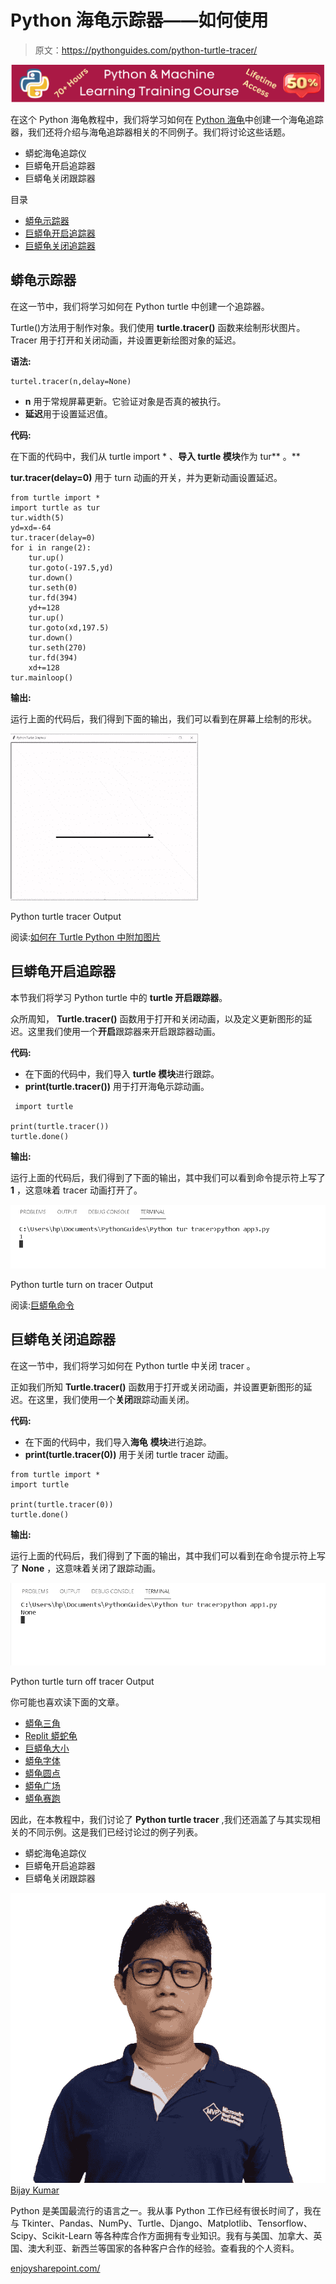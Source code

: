 # Python 海龟示踪器——如何使用

> 原文：<https://pythonguides.com/python-turtle-tracer/>

[![Python & Machine Learning training courses](img/49ec9c6da89a04c9f45bab643f8c765c.png)](https://sharepointsky.teachable.com/p/python-and-machine-learning-training-course)

在这个 Python 海龟教程中，我们将学习如何在 [Python 海龟](https://pythonguides.com/turtle-programming-in-python/)中创建一个海龟追踪器，我们还将介绍与海龟追踪器相关的不同例子。我们将讨论这些话题。

*   蟒蛇海龟追踪仪
*   巨蟒龟开启追踪器
*   巨蟒龟关闭跟踪器

目录

[](#)

*   [蟒龟示踪器](#Python_turtle_tracer "Python turtle tracer")
*   [巨蟒龟开启追踪器](#Python_turtle_turn_On_tracer "Python turtle turn On tracer")
*   [巨蟒龟关闭追踪器](#Python_turtle_turn_Off_tracer "Python turtle turn Off tracer")

## 蟒龟示踪器

在这一节中，我们将学习如何在 Python turtle 中创建一个追踪器。

Turtle()方法用于制作对象。我们使用 **turtle.tracer()** 函数来绘制形状图片。Tracer 用于打开和关闭动画，并设置更新绘图对象的延迟。

**语法:**

```
turtel.tracer(n,delay=None)
```

*   **n** 用于常规屏幕更新。它验证对象是否真的被执行。
*   **延迟**用于设置延迟值。

**代码:**

在下面的代码中，我们从 turtle import * 、**导入 turtle 模块**作为 tur** 。**

**tur.tracer(delay=0)** 用于 turn 动画的开关，并为更新动画设置延迟。

```
from turtle import *
import turtle as tur
tur.width(5)
yd=xd=-64
tur.tracer(delay=0) 
for i in range(2):
    tur.up()
    tur.goto(-197.5,yd)
    tur.down()
    tur.seth(0)
    tur.fd(394)
    yd+=128
    tur.up()
    tur.goto(xd,197.5)
    tur.down()
    tur.seth(270)
    tur.fd(394)
    xd+=128
tur.mainloop()
```

**输出:**

运行上面的代码后，我们得到下面的输出，我们可以看到在屏幕上绘制的形状。

![Python turtle tracer](img/9a1476de91327e52773fbc739abcdd7d.png "Python turtle tracer")

Python turtle tracer Output

阅读:[如何在 Turtle Python 中附加图片](https://pythonguides.com/attach-image-to-turtle-python/)

## 巨蟒龟开启追踪器

本节我们将学习 Python turtle 中的 **turtle 开启跟踪器**。

众所周知， **Turtle.tracer()** 函数用于打开和关闭动画，以及定义更新图形的延迟。这里我们使用一个**开启**跟踪器来开启跟踪器动画。

**代码:**

*   在下面的代码中，我们导入 **turtle 模块**进行跟踪。
*   **print(turtle.tracer())** 用于打开海龟示踪动画。

```
 import turtle

print(turtle.tracer())
turtle.done()
```

**输出:**

运行上面的代码后，我们得到了下面的输出，其中我们可以看到命令提示符上写了 **1** ，这意味着 tracer 动画打开了。

![Python turtle turn on tracer](img/b0d4ef8b86616d13529f71e364636d16.png "Python turtle turn on tracer")

Python turtle turn on tracer Output

阅读:[巨蟒龟命令](https://pythonguides.com/python-turtle-commands/)

## 巨蟒龟关闭追踪器

在这一节中，我们将学习如何在 Python turtle 中关闭 tracer 。

正如我们所知 **Turtle.tracer()** 函数用于打开或关闭动画，并设置更新图形的延迟。在这里，我们使用一个**关闭**跟踪动画关闭。

**代码:**

*   在下面的代码中，我们导入**海龟** **模块**进行追踪。
*   **print(turtle.tracer(0))** 用于关闭 turtle tracer 动画。

```
from turtle import *
import turtle

print(turtle.tracer(0))
turtle.done()
```

**输出:**

运行上面的代码后，我们得到了下面的输出，其中我们可以看到在命令提示符上写了 **None** ，这意味着关闭了跟踪动画。

![Python turtle turn off tracer](img/ad5df4151de40ec4c95258bbde639187.png "Python turtle turn off tracer")

Python turtle turn off tracer Output

你可能也喜欢读下面的文章。

*   [蟒龟三角](https://pythonguides.com/python-turtle-triangle/)
*   [Replit 蟒蛇龟](https://pythonguides.com/replit-python-turtle/)
*   [巨蟒龟大小](https://pythonguides.com/python-turtle-size/)
*   [蟒龟字体](https://pythonguides.com/python-turtle-font/)
*   [蟒龟圆点](https://pythonguides.com/python-turtle-dot/)
*   [蟒龟广场](https://pythonguides.com/python-turtle-square/)
*   [蟒龟赛跑](https://pythonguides.com/python-turtle-race/)

因此，在本教程中，我们讨论了 **Python turtle tracer** ,我们还涵盖了与其实现相关的不同示例。这是我们已经讨论过的例子列表。

*   蟒蛇海龟追踪仪
*   巨蟒龟开启追踪器
*   巨蟒龟关闭跟踪器

![Bijay Kumar MVP](img/9cb1c9117bcc4bbbaba71db8d37d76ef.png "Bijay Kumar MVP")[Bijay Kumar](https://pythonguides.com/author/fewlines4biju/)

Python 是美国最流行的语言之一。我从事 Python 工作已经有很长时间了，我在与 Tkinter、Pandas、NumPy、Turtle、Django、Matplotlib、Tensorflow、Scipy、Scikit-Learn 等各种库合作方面拥有专业知识。我有与美国、加拿大、英国、澳大利亚、新西兰等国家的各种客户合作的经验。查看我的个人资料。

[enjoysharepoint.com/](https://enjoysharepoint.com/)[](https://www.facebook.com/fewlines4biju "Facebook")[](https://www.linkedin.com/in/fewlines4biju/ "Linkedin")[](https://twitter.com/fewlines4biju "Twitter")